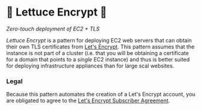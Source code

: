 # 🥬 Lettuce Encrypt 🔐
*Zero-touch deployment of EC2 + TLS*

*Lettuce Encrypt* is a pattern for deploying EC2 web servers that can obtain
their own TLS certificates from [Let's Encrypt](https://letsencrypt.org). This
pattern assumes that the instance is not part of a cluster (i.e. that you will
be obtaining a certificate for a domain that points to a *single* EC2 instance)
and thus is better suited for deploying infrastructure appliances than for large
scal websites.

### Legal
Because this pattern automates the creation of a Let's Encrypt account, you are
obligated to agree to the [Let's Encrypt Subscriber Agreement][1].

[1]: https://letsencrypt.org/documents/LE-SA-v1.2-November-15-2017.pdf
